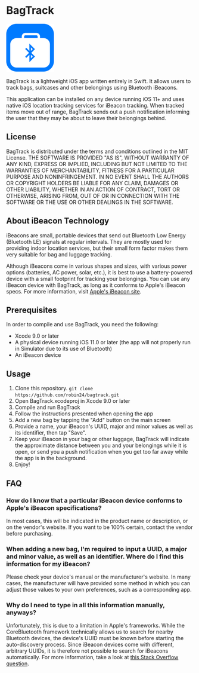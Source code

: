 # BagTrack

<img src=".github/AppIcon-256.png" alt="App Icon" width=128/>

BagTrack is a lightweight iOS app written entirely in Swift. It allows users to track bags, suitcases and other belongings using Bluetooth iBeacons.

This application can be installed on any device running iOS 11+ and uses native iOS location tracking services for iBeacon tracking.
When tracked items move out of range, BagTrack sends out a push notification informing the user that they may be about to leave their belongings behind.

## License

BagTrack is distributed under the terms and conditions outlined in the MIT License.
THE SOFTWARE IS PROVIDED "AS IS", WITHOUT WARRANTY OF ANY KIND, EXPRESS OR
IMPLIED, INCLUDING BUT NOT LIMITED TO THE WARRANTIES OF MERCHANTABILITY,
FITNESS FOR A PARTICULAR PURPOSE AND NONINFRINGEMENT. IN NO EVENT SHALL THE
AUTHORS OR COPYRIGHT HOLDERS BE LIABLE FOR ANY CLAIM, DAMAGES OR OTHER
LIABILITY, WHETHER IN AN ACTION OF CONTRACT, TORT OR OTHERWISE, ARISING FROM,
OUT OF OR IN CONNECTION WITH THE SOFTWARE OR THE USE OR OTHER DEALINGS IN THE
SOFTWARE.

## About iBeacon Technology

iBeacons are small, portable devices that send out Bluetooth Low Energy (Bluetooth LE) signals at regular intervals.
They are mostly used for providing indoor location services, but their small form factor makes them very suitable for bag and luggage tracking.

Although iBeacons come in various shapes and sizes, with various power options (batteries, AC power, solar, etc.), it is best to use a battery-powered device with a small footprint for tracking your belongings.
You can use any iBeacon device with BagTrack, as long as it conforms to Apple's iBeacon specs. For more information, visit [Apple's iBeacon site](https://developer.apple.com/ibeacon/).

## Prerequisites

In order to compile and use BagTrack, you need the following:
* Xcode 9.0 or later
* A physical device running iOS 11.0 or later (the app will not properly run in Simulator due to its use of Bluetooth)
* An iBeacon device

## Usage

1. Clone this repository.
`git clone https://github.com/robin24/bagtrack.git`
2. Open BagTrack.xcodeproj in Xcode 9.0 or later
3. Compile and run BagTrack
4. Follow the instructions presented when opening the app
5. Add a new bag by tapping the "Add" button on the main screen
6. Provide a name, your iBeacon's UUID, major and minor values as well as its identifier, then tap "Save".
7. Keep your iBeacon in your bag or other luggage, BagTrack will indicate the approximate distance between you and your belongings while it is open, or send you a push notification when you get too far away while the app is in the background.
8. Enjoy!

## FAQ

### How do I know that a particular iBeacon device conforms to Apple's iBeacon specifications?

In most cases, this will be indicated in the product name or description, or on the vendor's website. If you want to be 100% certain, contact the vendor before purchasing.

### When adding a new bag, I'm required to input a UUID, a major and minor value, as well as an identifier. Where do I find this information for my iBeacon?

Please check your device's manual or the manufacturer's website. In many cases, the manufacturer will have provided some method in which you can adjust those values to your own preferences, such as a corresponding app.

### Why do I need to type in all this information manually, anyways?

Unfortunately, this is due to a limitation in Apple's frameworks.
While the CoreBluetooth framework technically allows us to search for nearby Bluetooth devices, the device's UUID must be known before starting the auto-discovery process. Since iBeacon devices come with different, arbitrary UUIDs, it is therefore not possible to search for iBeacons automatically. For more information, take a look at [this Stack Overflow question](https://stackoverflow.com/questions/18784285/search-for-all-ibeacons-and-not-just-with-specific-uuid).